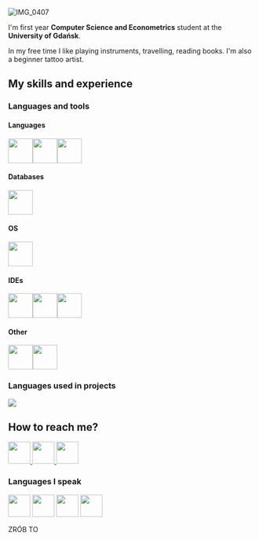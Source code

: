 
![IMG_0407](https://user-images.githubusercontent.com/97444555/170872520-08e78c4a-d178-4e9d-a312-8fd972d274c8.GIF)

I'm first year **Computer Science and Econometrics** student at the **University of Gdańsk**. 

In my free time I like playing instruments, travelling, reading books. I'm also a beginner tattoo artist.

## My skills and experience

### Languages and tools

#### Languages
<img height=50 src="https://cdn.jsdelivr.net/gh/devicons/devicon/icons/java/java-original.svg"/><img height=50 src="https://cdn.jsdelivr.net/gh/devicons/devicon/icons/html5/html5-original.svg" /><img height=50 src="https://cdn.jsdelivr.net/gh/devicons/devicon/icons/csharp/csharp-original.svg"/>

#### Databases
<img height=50 src="https://www.edureka.co/blog/wp-content/uploads/2019/10/logo.png" />

#### OS
<img height=50 src="https://cdn.jsdelivr.net/gh/devicons/devicon/icons/linux/linux-original.svg" />

#### IDEs
<img height=50 src="https://cdn.jsdelivr.net/gh/devicons/devicon/icons/intellij/intellij-original.svg" /><img height=50 src="https://cdn.jsdelivr.net/gh/devicons/devicon/icons/visualstudio/visualstudio-plain.svg" /><img height=50 src="https://cdn.jsdelivr.net/gh/devicons/devicon/icons/vscode/vscode-original.svg" />
          

#### Other
<img height=50 src="https://cdn.jsdelivr.net/gh/devicons/devicon/icons/blender/blender-original.svg" /><img height=50 src="https://cdn.jsdelivr.net/gh/devicons/devicon/icons/github/github-original.svg"/>
          
### Languages used in projects
            
<img src="https://github-readme-stats.vercel.app/api/top-langs?username=ioyukio"/>


## How to reach me? 

<a href="https://www.linkedin.com/in/ula-mejer-b8ab9b23b/">
    <img height="45" src="https://cdn3.iconfinder.com/data/icons/pixel-social-media-2/16/Linkedin-512.png"/>
</a>

<a href="mailto:io.yuu@icloud.com">
    <img height="45" src="https://user-images.githubusercontent.com/97444555/170866636-c044cbd8-7cdc-4973-9626-88e07e3800c1.PNG"/>
</a>


<a href="https://www.instagram.com/io_yukio/?hl=pl">
    <img height="45" src="https://cdn3.iconfinder.com/data/icons/pixel-social-media-2/16/Instagram-512.png"/>
</a>

### Languages I speak
<img height="45" src="https://cdn-icons-png.flaticon.com/128/197/197529.png"/> <img height="45" src="https://cdn-icons-png.flaticon.com/128/197/197374.png"/> <img height="45" src="https://cdn-icons-png.flaticon.com/128/197/197571.png"/> <img height="45" src="https://cdn-icons-png.flaticon.com/512/197/197582.png"/>







<!---
ioyukio/ioyukio is a ✨ special ✨ repository because its `README.md` (this file) appears on your GitHub profile.
You can click the Preview link to take a look at your changes.
--->
ZRÓB TO
